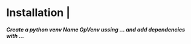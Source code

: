 <h1>Installation |</h1>
<h5>Create a python venv Name OpVenv ussing ... and add dependencies with ...</h5>
